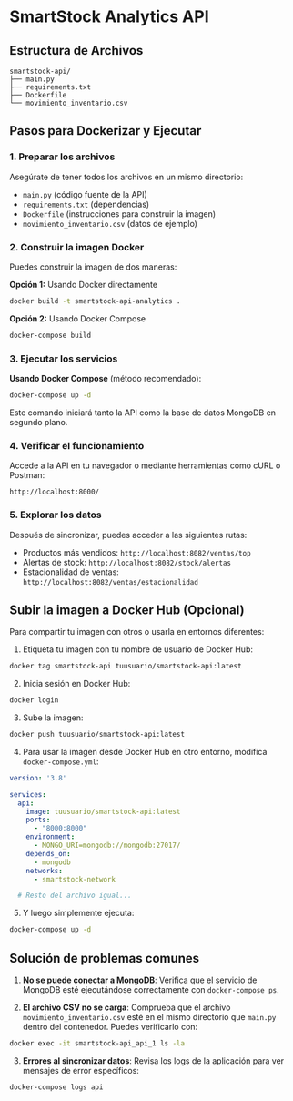 # SmartStock Analytics API

## Estructura de Archivos
```
smartstock-api/
├── main.py
├── requirements.txt
├── Dockerfile
└── movimiento_inventario.csv
```

## Pasos para Dockerizar y Ejecutar

### 1. Preparar los archivos
Asegúrate de tener todos los archivos en un mismo directorio:
- `main.py` (código fuente de la API)
- `requirements.txt` (dependencias)
- `Dockerfile` (instrucciones para construir la imagen)
- `movimiento_inventario.csv` (datos de ejemplo)

### 2. Construir la imagen Docker
Puedes construir la imagen de dos maneras:

**Opción 1:** Usando Docker directamente
```bash
docker build -t smartstock-api-analytics .
```

**Opción 2:** Usando Docker Compose
```bash
docker-compose build
```

### 3. Ejecutar los servicios
**Usando Docker Compose** (método recomendado):
```bash
docker-compose up -d
```

Este comando iniciará tanto la API como la base de datos MongoDB en segundo plano.

### 4. Verificar el funcionamiento
Accede a la API en tu navegador o mediante herramientas como cURL o Postman:
```
http://localhost:8000/
```

### 5. Explorar los datos
Después de sincronizar, puedes acceder a las siguientes rutas:
- Productos más vendidos: `http://localhost:8082/ventas/top`
- Alertas de stock: `http://localhost:8082/stock/alertas`
- Estacionalidad de ventas: `http://localhost:8082/ventas/estacionalidad`





## Subir la imagen a Docker Hub (Opcional)

Para compartir tu imagen con otros o usarla en entornos diferentes:

1. Etiqueta tu imagen con tu nombre de usuario de Docker Hub:
```bash
docker tag smartstock-api tuusuario/smartstock-api:latest
```

2. Inicia sesión en Docker Hub:
```bash
docker login
```

3. Sube la imagen:
```bash
docker push tuusuario/smartstock-api:latest
```

4. Para usar la imagen desde Docker Hub en otro entorno, modifica `docker-compose.yml`:
```yaml
version: '3.8'

services:
  api:
    image: tuusuario/smartstock-api:latest
    ports:
      - "8000:8000"
    environment:
      - MONGO_URI=mongodb://mongodb:27017/
    depends_on:
      - mongodb
    networks:
      - smartstock-network

  # Resto del archivo igual...
```

5. Y luego simplemente ejecuta:
```bash
docker-compose up -d
```

## Solución de problemas comunes

1. **No se puede conectar a MongoDB**: Verifica que el servicio de MongoDB esté ejecutándose correctamente con `docker-compose ps`.

2. **El archivo CSV no se carga**: Comprueba que el archivo `movimiento_inventario.csv` esté en el mismo directorio que `main.py` dentro del contenedor. Puedes verificarlo con:
```bash
docker exec -it smartstock-api_api_1 ls -la
```

3. **Errores al sincronizar datos**: Revisa los logs de la aplicación para ver mensajes de error específicos:
```bash
docker-compose logs api
```
